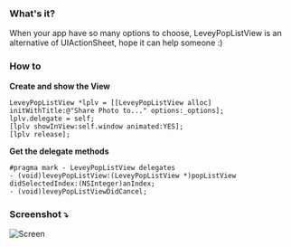 ### What's it?

When your app have so many options to choose, LeveyPopListView is an alternative of UIActionSheet, hope it can help someone :)

### How to

**Create and show the View**

	LeveyPopListView *lplv = [[LeveyPopListView alloc] initWithTitle:@"Share Photo to..." options:_options];
    lplv.delegate = self;
    [lplv showInView:self.window animated:YES];
    [lplv release];

**Get the delegate methods**

	#pragma mark - LeveyPopListView delegates
	- (void)leveyPopListView:(LeveyPopListView *)popListView didSelectedIndex:(NSInteger)anIndex;
	- (void)leveyPopListViewDidCancel;



### Screenshot ⤵

![Screen](http://i.minus.com/iDQo9wuPCB1Gr.png)    
